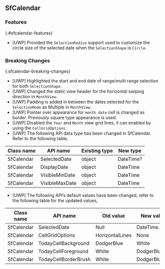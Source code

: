 ## SfCalendar

### Features
{:#sfcalendar-features}

*  [UWP] Provided the `SelectionRadius` support used to customize the circle size of the selected date when the `SelectionShape` is `Circle`.

### Breaking Changes
{:sfcalendar-breaking-changes}

* [UWP] Highlighted the start and end date of range/multi range selection for both `SelectionShape`.
* [UWP] Changed the static view header for the horizontal swiping direction in `MonthView`.
* [UWP] Padding is added in between the dates selected for the `SelectionMode` as Multiple in `MonthView`.
* [UWP] Pointer over appearance for `month date` cell is changed as border. Previously square type appearance is used.
* [UWP] Disabled the `Year` and `Month` view grid lines, it can enabled by using the `CellGridOptions`.
* [UWP] The following API data type has been changed in SfCalendar. Refer to the following table,

| Class name | API name       | Existing type | New type  |
|------------|----------------|---------------|-----------|
| SfCalendar | SelectedDate   | object        | DateTime? |
| SfCalendar | DisplayDate    | object        | DateTime  |
| SfCalendar | VisibleMinDate | object        | DateTime  |
| SfCalendar | VisibleMaxDate | object        | DateTime  |

* [UWP] The following API’s default values have been changed, refer to the following table for the updated values,

| Class name | API name             | Old value       | New value    |
|------------|----------------------|-----------------|--------------|
| SfCalendar | SelectedDate         | Null            | DateTime.Now |
| SfCalendar | CellGridOptions      | HorizontalLines | None         |
| SfCalendar | TodayCellBackground  | DodgerBlue      | White        |
| SfCalendar | TodayCellForeground  | White           | DodgerBlue   |
| SfCalendar | TodayCellBorderBrush | White           | DodgerBlue   |






